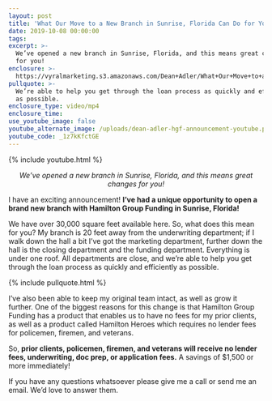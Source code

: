 ```yaml
---
layout: post
title: 'What Our Move to a New Branch in Sunrise, Florida Can Do for You'
date: 2019-10-08 00:00:00
tags:
excerpt: >-
  We’ve opened a new branch in Sunrise, Florida, and this means great changes
  for you!
enclosure: >-
  https://vyralmarketing.s3.amazonaws.com/Dean+Adler/What+Our+Move+to+a+New+Branch+in+Sunrise%2C+Florida+Can+Do+for+You.mp4
pullquote: >-
  We’re able to help you get through the loan process as quickly and efficiently
  as possible.
enclosure_type: video/mp4
enclosure_time:
use_youtube_image: false
youtube_alternate_image: /uploads/dean-adler-hgf-announcement-youtube.png
youtube_code: _1z7kKfctGE
---
```


{% include youtube.html %}

<p style="text-align: center;"><em>We’ve opened a new branch in Sunrise, Florida, and this means great changes for you!</em></p>

I have an exciting announcement\! **I’ve had a unique opportunity to open a brand new branch with Hamilton Group Funding in Sunrise, Florida\!**

We have over 30,000 square feet available here. So, what does this mean for you? My branch is 20 feet away from the underwriting department; if I walk down the hall a bit I’ve got the marketing department, further down the hall is the closing department and the funding department. Everything is under one roof. All departments are close, and we’re able to help you get through the loan process as quickly and efficiently as possible.&nbsp;

{% include pullquote.html %}

I’ve also been able to keep my original team intact, as well as grow it further. One of the biggest reasons for this change is that Hamilton Group Funding has a product that enables us to have no fees for my prior clients, as well as a product called Hamilton Heroes which requires no lender fees for policemen, firemen, and veterans.&nbsp;

So, **prior clients, policemen, firemen, and veterans will receive no lender fees, underwriting, doc prep, or application fees.** A savings of $1,500 or more immediately\!

If you have any questions whatsoever please give me a call or send me an email. We’d love to answer them.